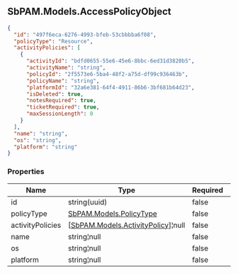 
<h2 id="tocS_SbPAM.Models.AccessPolicyObject">SbPAM.Models.AccessPolicyObject</h2>

<a id="schemasbpam.models.accesspolicyobject"></a>
<a id="schema_SbPAM.Models.AccessPolicyObject"></a>
<a id="tocSsbpam.models.accesspolicyobject"></a>
<a id="tocssbpam.models.accesspolicyobject"></a>

```json
{
  "id": "497f6eca-6276-4993-bfeb-53cbbbba6f08",
  "policyType": "Resource",
  "activityPolicies": [
    {
      "activityId": "bdfd0655-55e6-45e6-8bbc-6ed31d3820b5",
      "activityName": "string",
      "policyId": "2f5573e6-5ba4-48f2-a75d-df99c936463b",
      "policyName": "string",
      "platformId": "32a6e381-64f4-4911-86b6-3bf681b64d23",
      "isDeleted": true,
      "notesRequired": true,
      "ticketRequired": true,
      "maxSessionLength": 0
    }
  ],
  "name": "string",
  "os": "string",
  "platform": "string"
}

```

### Properties

|Name|Type|Required|Restrictions|Description|
|---|---|---|---|---|
|id|string(uuid)|false|none|none|
|policyType|[SbPAM.Models.PolicyType](#schemasbpam.models.policytype)|false|none|none|
|activityPolicies|[[SbPAM.Models.ActivityPolicy](#schemasbpam.models.activitypolicy)]¦null|false|none|none|
|name|string¦null|false|none|none|
|os|string¦null|false|none|none|
|platform|string¦null|false|none|none|


